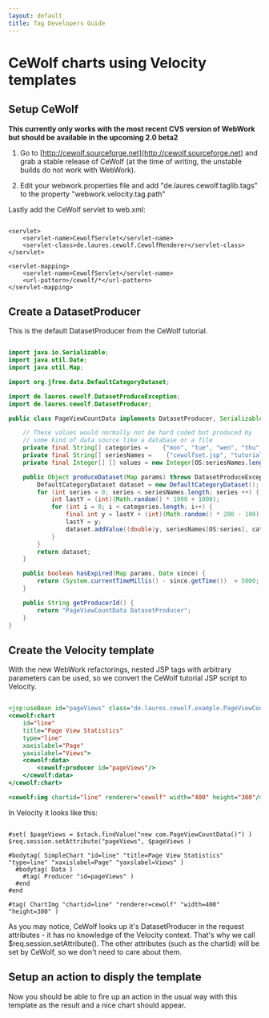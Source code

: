 ```yaml
---
layout: default
title: Tag Developers Guide
---
```


# CeWolf charts using Velocity templates

## Setup CeWolf

**This currently only works with the most recent CVS version of WebWork but should be available in the upcoming 2.0 beta2**

1. Go to [http://cewolf.sourceforge.net](http://cewolf.sourceforge.net) and grab a stable release of CeWolf (at the time of writing, the unstable builds do not work with WebWork).

2. Edit your webwork.properties file and add "de.laures.cewolf.taglib.tags" to the  property "webwork.velocity.tag.path"

Lastly add the CeWolf servlet to web.xml:


~~~~~~~

<servlet>
    <servlet-name>CewolfServlet</servlet-name>
    <servlet-class>de.laures.cewolf.CewolfRenderer</servlet-class>
</servlet>

<servlet-mapping>
    <servlet-name>CewolfServlet</servlet-name>
    <url-pattern>/cewolf/*</url-pattern>
</servlet-mapping>

~~~~~~~

## Create a DatasetProducer

This is the default DatasetProducer from the CeWolf tutorial.


```java

import java.io.Serializable;
import java.util.Date;
import java.util.Map;

import org.jfree.data.DefaultCategoryDataset;

import de.laures.cewolf.DatasetProduceException;
import de.laures.cewolf.DatasetProducer;

public class PageViewCountData implements DatasetProducer, Serializable {

	// These values would normally not be hard coded but produced by
	// some kind of data source like a database or a file
	private final String[] categories =    {"mon", "tue", "wen", "thu", "fri", "sat", "sun"};
	private final String[] seriesNames =    {"cewolfset.jsp", "tutorial.jsp", "testpage.jsp", "performancetest.jsp"};
	private final Integer[] [] values = new Integer[OS:seriesNames.length] [OS:categories.length];

	public Object produceDataset(Map params) throws DatasetProduceException {
		DefaultCategoryDataset dataset = new DefaultCategoryDataset();
		for (int series = 0; series < seriesNames.length; series ++) {
			int lastY = (int)(Math.random() * 1000 + 1000);
			for (int i = 0; i < categories.length; i++) {
				final int y = lastY + (int)(Math.random() * 200 - 100);
				lastY = y;
				dataset.addValue((double)y, seriesNames[OS:series], categories[i]);
			}
		}
		return dataset;
	}

	public boolean hasExpired(Map params, Date since) {		
		return (System.currentTimeMillis() - since.getTime())  > 5000;
	}

	public String getProducerId() {
		return "PageViewCountData DatasetProducer";
	}
}

```

## Create the Velocity template

With the new WebWork refactorings, nested JSP tags with arbitrary parameters can be used, so we convert the CeWolf tutorial JSP script to Velocity.


```jsp

<jsp:useBean id="pageViews" class="de.laures.cewolf.example.PageViewCountData"/>
<cewolf:chart 
    id="line" 
    title="Page View Statistics" 
    type="line" 
    xaxislabel="Page" 
    yaxislabel="Views">
    <cewolf:data>
        <cewolf:producer id="pageViews"/>
    </cewolf:data>
</cewolf:chart>

<cewolf:img chartid="line" renderer="cewolf" width="400" height="300"/>

```

In Velocity it looks like this:


~~~~~~~

#set( $pageViews = $stack.findValue("new com.PageViewCountData()") )
$req.session.setAttribute("pageViews", $pageViews ) 

#bodytag( SimpleChart "id=line" "title=Page View Statistics" "type=line" "xaxislabel=Page" "yaxslabel=Views" )
  #bodytag( Data )
    #tag( Producer "id=pageViews" )
  #end
#end

#tag( ChartImg "chartid=line" "renderer=cewolf" "width=400" "height=300" ) 

~~~~~~~

As you may notice, CeWolf looks up it's DatasetProducer in the request attributes - it has no knowledge of the Velocity context. That's why we call \$req.session.setAttribute(). The other attributes (such as the chartid) will be set by CeWolf, so we don't need to care about them.

## Setup an action to disply the template

Now you should be able to fire up an action in the usual way with this template as the result and a nice chart should appear.


